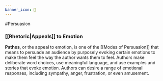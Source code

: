 ```yaml
---
banner_icon: 💜
---
```

#Persuasion 

### [[Rhetoric|Appeals]] to Emotion

**Pathos**, or the appeal to emotion, is one of the [[Modes of Persuasion]] that means to persuade an audience by purposely evoking certain emotions to make them feel the way the author wants them to feel. Authors make deliberate word choices, use meaningful language, and use examples and stories that evoke emotion. Authors can desire a range of emotional responses, including sympathy, anger, frustration, or even amusement.


